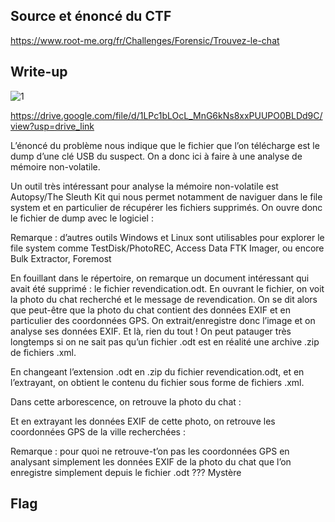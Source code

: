 ## Source et énoncé du CTF

https://www.root-me.org/fr/Challenges/Forensic/Trouvez-le-chat

## Write-up

![1](https://drive.google.com/file/d/1LPc1bLOcL_MnG6kNs8xxPUUPO0BLDd9C/view?usp=drive_link)

https://drive.google.com/file/d/1LPc1bLOcL_MnG6kNs8xxPUUPO0BLDd9C/view?usp=drive_link


L’énoncé du problème nous indique que le fichier que l’on télécharge est le dump d’une clé USB du suspect. On a donc ici à faire à une analyse de mémoire non-volatile.

Un outil très intéressant pour analyse la mémoire non-volatile est Autopsy/The Sleuth Kit qui nous permet notamment de naviguer dans le file system et en particulier de récupérer les fichiers supprimés. On ouvre donc le fichier de dump avec le logiciel :

 

Remarque : d’autres outils Windows et Linux sont utilisables pour explorer le file system comme TestDisk/PhotoREC, Access Data FTK Imager, ou encore Bulk Extractor, Foremost

En fouillant dans le répertoire, on remarque un document intéressant qui avait été supprimé : le fichier revendication.odt. En ouvrant le fichier, on voit la photo du chat recherché et le message de revendication. On se dit alors que peut-être que la photo du chat contient des données EXIF et en particulier des coordonnées GPS. On extrait/enregistre donc l’image et on analyse ses données EXIF. Et là, rien du tout ! On peut patauger très longtemps si on ne sait pas qu’un fichier .odt est en réalité une archive .zip de fichiers .xml. 

En changeant l’extension .odt en .zip du fichier revendication.odt, et en l’extrayant, on obtient le contenu du fichier sous forme de fichiers .xml. 

 
Dans cette arborescence, on retrouve la photo du chat :
 

Et en extrayant les données EXIF de cette photo, on retrouve les coordonnées GPS de la ville recherchées :
 

Remarque : pour quoi ne retrouve-t’on pas les coordonnées GPS en analysant simplement les données EXIF de la photo du chat que l’on enregistre simplement depuis le fichier .odt ??? Mystère



## Flag


